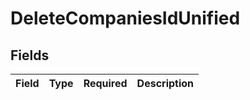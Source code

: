 # DeleteCompaniesIdUnified


## Fields

| Field       | Type        | Required    | Description |
| ----------- | ----------- | ----------- | ----------- |